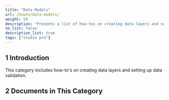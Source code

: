 ```yaml
---
title: "Data Models"
url: /howto/data-models/
weight: 50
description: "Presents a list of how-tos on creating data layers and setting up data validation."
no_list: false
description_list: true
tags: ["studio pro"]
---
```


## 1 Introduction

This category includes how-to's on creating data layers and setting up data validation.

## 2 Documents in This Category
